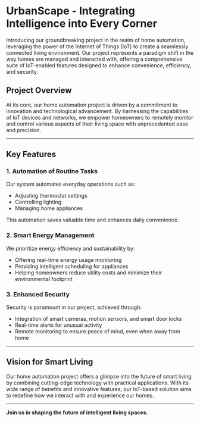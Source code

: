 # UrbanScape - Integrating Intelligence into Every Corner

Introducing our groundbreaking project in the realm of home automation, leveraging the power of the Internet of Things (IoT) to create a seamlessly connected living environment. Our project represents a paradigm shift in the way homes are managed and interacted with, offering a comprehensive suite of IoT-enabled features designed to enhance convenience, efficiency, and security.

## Project Overview

At its core, our home automation project is driven by a commitment to innovation and technological advancement. By harnessing the capabilities of IoT devices and networks, we empower homeowners to remotely monitor and control various aspects of their living space with unprecedented ease and precision.

---

## Key Features

### 1. Automation of Routine Tasks
Our system automates everyday operations such as:
- Adjusting thermostat settings
- Controlling lighting
- Managing home appliances

This automation saves valuable time and enhances daily convenience.

### 2. Smart Energy Management
We prioritize energy efficiency and sustainability by:
- Offering real-time energy usage monitoring
- Providing intelligent scheduling for appliances
- Helping homeowners reduce utility costs and minimize their environmental footprint

### 3. Enhanced Security
Security is paramount in our project, achieved through:
- Integration of smart cameras, motion sensors, and smart door locks
- Real-time alerts for unusual activity
- Remote monitoring to ensure peace of mind, even when away from home

---

## Vision for Smart Living

Our home automation project offers a glimpse into the future of smart living by combining cutting-edge technology with practical applications. With its wide range of benefits and innovative features, our IoT-based solution aims to redefine how we interact with and experience our homes.

---

**Join us in shaping the future of intelligent living spaces.**

